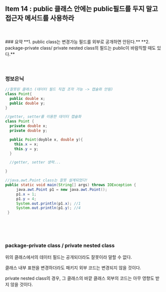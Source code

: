 ## Item 14 : public 클래스 안에는 public필드를 두지 말고 접근자 메서드를 사용하라

<br/>
<br/>
### 요약
**1. public class는 변경가능 필드를 외부로 공개하면 안된다.**
**2. package-private class/ private nested class의 필드는 public이 바람직할 때도 있다.**

<br/>
<br/>
<br/>

### 정보은닉

```Java
//잘못된 클래스 (데이터 필드 직접 조작 가능 -> 캡슐화 안됨)
class Point{
  public double x;
  public double y;
}
```

```java
//getter, setter를 이용한 데이터 캡슐화
class Point {
  private double x;
  private double y;

  public Point(doyble x, double y){
    this.x = x;
    this.y = y;
  }

  //getter, setter 생략...

}
```

```java
//java.awt.Point class는 잘못 설계되었다!
public static void main(String[] args) throws IOException {
     java.awt.Point p1 = new java.awt.Point();
     p1.x = 1;
     p1.y = 4;
     System.out.println(p1.x); //1
     System.out.println(p1.y); //4
 }
```

<br/>
<br/>
<br/>

### package-private class / private nested class

위의 클래스에서의 데이터 필드는 공개되더라도 잘못이라 말할 수 없다.

클래스 내부 표현을 변경하더라도 패키지 외부 코드는 변경되지 않을 것이다.

private nested class의 경우, 그 클래스의 바깥 클래스 외부의 코드는 아무 영향도 받지 않을 것이다.


<br/>
<br/>
<br/>
